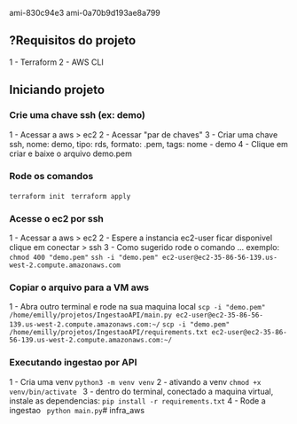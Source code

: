 ami-830c94e3
ami-0a70b9d193ae8a799

## ?Requisitos do projeto
1 - Terraform
2 - AWS CLI

## Iniciando projeto

### Crie uma chave ssh (ex: demo)

1 - Acessar a aws > ec2
2 - Acessar "par de chaves"
3 - Criar uma chave ssh, nome: demo, tipo: rds, formato: .pem, tags: nome - demo
4 - Clique em criar e baixe o arquivo demo.pem

### Rode os comandos 
```terraform init```
``` terraform apply```

### Acesse o ec2 por ssh
1 - Acessar a aws > ec2
2 - Espere a instancia ec2-user ficar disponivel clique em conectar > ssh
3 - Como sugerido rode o comando ... exemplo:
``` chmod 400 "demo.pem" ```
``` ssh -i "demo.pem" ec2-user@ec2-35-86-56-139.us-west-2.compute.amazonaws.com ```

### Copiar o arquivo para a VM aws
1 - Abra outro terminal e rode na sua maquina local
``` scp -i "demo.pem" /home/emilly/projetos/IngestaoAPI/main.py ec2-user@ec2-35-86-56-139.us-west-2.compute.amazonaws.com:~/ ```
``` scp -i "demo.pem" /home/emilly/projetos/IngestaoAPI/requirements.txt ec2-user@ec2-35-86-56-139.us-west-2.compute.amazonaws.com:~/ ``` 

### Executando ingestao por API
1 - Cria uma venv
```python3 -m venv venv```
2 - ativando a venv
```chmod +x venv/bin/activate ```
3 - dentro do terminal, conectado a maquina virtual, instale as dependencias: 
```pip install -r requirements.txt```
4 - Rode a ingestao
``` python main.py```# infra_aws
